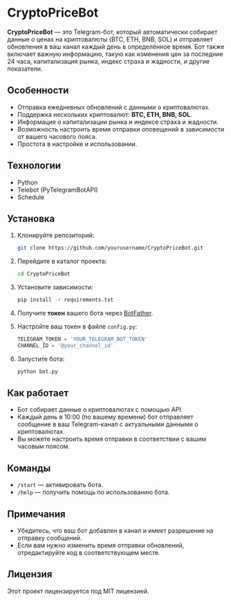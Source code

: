 # CryptoPriceBot

**CryptoPriceBot** — это Telegram-бот, который автоматически собирает данные о ценах на криптовалюты (BTC, ETH, BNB, SOL) и отправляет обновления в ваш канал каждый день в определённое время. Бот также включает важную информацию, такую как изменения цен за последние 24 часа, капитализация рынка, индекс страха и жадности, и другие показатели.

## Особенности

- Отправка ежедневных обновлений с данными о криптовалютах.
- Поддержка нескольких криптовалют: **BTC, ETH, BNB, SOL**.
- Информация о капитализации рынка и индексе страха и жадности.
- Возможность настроить время отправки оповещений в зависимости от вашего часового пояса.
- Простота в настройке и использовании.

## Технологии

- Python
- Telebot (PyTelegramBotAPI)
- Schedule

## Установка

1. Клонируйте репозиторий:

    ```bash
    git clone https://github.com/yourusername/CryptoPriceBot.git
    ```

2. Перейдите в каталог проекта:

    ```bash
    cd CryptoPriceBot
    ```

3. Установите зависимости:

    ```bash
    pip install -r requirements.txt
    ```

4. Получите **токен** вашего бота через [BotFather](https://core.telegram.org/bots#botfather).
5. Настройте ваш токен в файле `config.py`:

    ```python
    TELEGRAM_TOKEN = 'YOUR_TELEGRAM_BOT_TOKEN'
    CHANNEL_ID = '@your_channel_id'
    ```

6. Запустите бота:

    ```bash
    python bot.py
    ```

## Как работает

- Бот собирает данные о криптовалютах с помощью API.
- Каждый день в 10:00 (по вашему времени) бот отправляет сообщение в ваш Telegram-канал с актуальными данными о криптовалютах.
- Вы можете настроить время отправки в соответствии с вашим часовым поясом.

## Команды

- `/start` — активировать бота.
- `/help` — получить помощь по использованию бота.

## Примечания

- Убедитесь, что ваш бот добавлен в канал и имеет разрешение на отправку сообщений.
- Если вам нужно изменить время отправки обновлений, отредактируйте код в соответствующем месте.

## Лицензия

Этот проект лицензируется под MIT лицензией.
